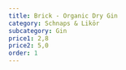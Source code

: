 ```yaml
---
title: Brick - Organic Dry Gin
category: Schnaps & Likör
subcategory: Gin
price1: 2,8
price2: 5,0
order: 1
---
```

